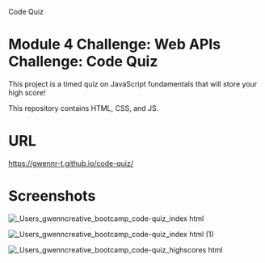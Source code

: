 Code Quiz

<h1>Module 4 Challenge: Web APIs Challenge: Code Quiz</h1>

<p>This project is a timed quiz on JavaScript fundamentals that will store your high score!</p>
  
<p>This repository contains HTML, CSS, and JS.</p>

<h1>URL</h1>

https://gwennr-t.github.io/code-quiz/ 

<h1>Screenshots</h1>

![_Users_gwenncreative_bootcamp_code-quiz_index html](https://github.com/gwennr-t/code-quiz/assets/150493048/711f8d75-0048-4153-84b4-5c74098199ea)

![_Users_gwenncreative_bootcamp_code-quiz_index html (1)](https://github.com/gwennr-t/code-quiz/assets/150493048/fc9fed43-326b-48e5-ab2c-6171efea4059)

![_Users_gwenncreative_bootcamp_code-quiz_highscores html](https://github.com/gwennr-t/code-quiz/assets/150493048/797e6514-2464-4ba1-a5b7-567e57ef64aa)
